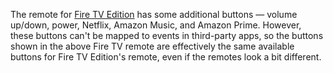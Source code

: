 The remote for [Fire TV Edition](https://www.amazon.com/dp/B06XDC9RBJ) has some additional buttons &mdash; volume up/down, power, Netflix, Amazon Music, and Amazon Prime. However, these buttons can't be mapped to events in third-party apps, so the buttons shown in the above Fire TV remote are effectively the same available buttons for Fire TV Edition's remote, even if the remotes look a bit different.
